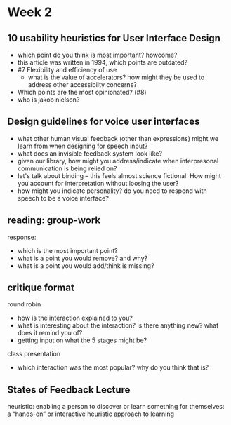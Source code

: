 # Week 2

## 10 usability heuristics for User Interface Design

- which point do you think is most important? howcome? 
- this article was written in 1994, which points are outdated? 
- #7 Flexibility and efficiency of use
	- what is the value of accelerators? how might they be used to address other accessibilty concerns? 
- Which points are the most opinionated? (#8)
- who is jakob nielson?

## Design guidelines for voice user interfaces

- what other human visual feedback (other than expressions) might we learn from when designing for speech input? 
- what does an invisible feedback system look like?
- given our library, how might you address/indicate when interpresonal communication is being relied on?
- let's talk about binding – this feels almost science fictional. How might you account for interpretation without loosing the user? 
- how might you indicate personality? do you need to respond with speech to be a voice interface?



## reading: group-work 

response:
- which is the most important point?
- what is a point you would remove? and why?
- what is a point you would add/think is missing?



## critique format
round robin
- how is the interaction explained to you? 
- what is interesting about the interaction? is there anything new? what does it remind you of? 
- getting input on what the 5 stages might be?

class presentation
- which interaction was the most popular? why do you think that is?  

## States of Feedback Lecture

heuristic: 
enabling a person to discover or learn something for themselves: a “hands-on” or interactive heuristic approach to learning

